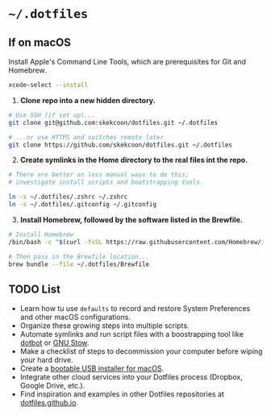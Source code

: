 # `~/.dotfiles`

## If on macOS

Install Apple's Command Line Tools, which are prerequisites for Git and
Homebrew.
  ```sh
  xcode-select --install
  ```

1. **Clone repo into a new hidden directory.**
  ```sh
  # Use SSH (if set up)...
  git clone git@github.com:skekcoon/dotfiles.git ~/.dotfiles

  # ...or use HTTPS and switches remote later
  git clone https://github.com/skekcoon/dotfiles.git ~/.dotfiles
  ```

2. **Create symlinks in the Home directory to the real files int the repo.**
  ```sh
  # There are better an less manual ways to do this;
  # investigate install scripts and bootstrapping tools.

  ln -s ~/.dotfiles/.zshrc ~/.zshrc
  ln -s ~/.dotfiles/.gitconfig ~/.gitconfig
  ```

3. **Install Homebrew, followed by the software listed in the Brewfile.**
  ```sh
  # Install Homebrew
  /bin/bash -c "$(curl -fsSL https://raw.githubusercontent.com/Homebrew/install/HEAD/install.sh)"

  # Then pass in the Brewfile location...
  brew bundle --file ~/.dotfiles/Brewfile
  ```

## TODO List

- Learn how tu use `defaults` to record and restore System Preferences and other macOS configurations.
- Organize these growing steps into multiple scripts.
- Automate symlinks and run script files with a boostrapping tool like [dotbot](https://github.com/anishathalye/dotbot) or [GNU Stow](https://www.gnu.org/software/stow/).
- Make a checklist of steps to decommission your computer before wiping your hard drive.
- Create a [bootable USB installer for macOS](https://support.apple.com/en-us/101578).
- Integrate other cloud services into your Dotfiles process (Dropbox, Google Drive, etc.).
- Find inspiration and examples in other Dotfiles repositories at [dotfiles.github.io](https://dotfiles.github.io/).
